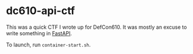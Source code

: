 # dc610-api-ctf

This was a quick CTF I wrote up for DefCon610. It was mostly an excuse to write something in [FastAPI](https://fastapi.tiangolo.com/). 

To launch, run `container-start.sh`. 

